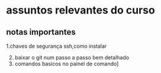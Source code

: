 # assuntos relevantes do curso
## notas importantes
1.chaves de segurança ssh,como instalar

2. baixar o git num passo a passo bem detalhado
3. comandos basicos no painel de comando]
